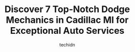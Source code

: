 ---
layout: ampstory
image: https://images.unsplash.com/photo-1610205296127-02e7366806e4?ixlib=rb-4.0.3&ixid=MnwxMjA3fDB8MHxwaG90by1wYWdlfHx8fGVufDB8fHx8&auto=format&fit=crop&w=640&h=853&q=80
author: techidn
featured: false
description: When it comes to finding reliable automotive experts in Cadillac MI, USA, look no further than the 7 best Dodge Mechanic in the area. With their exceptional skills and dedication to providin
title: Discover 7 Top-Notch Dodge Mechanics in Cadillac MI for Exceptional Auto Services
cover:
   title: Discover 7 Top-Notch Dodge Mechanics in Cadillac MI for Exceptional Auto Services
   subtitle: Rickpate
   background: https://images.unsplash.com/photo-1610205296127-02e7366806e4?ixlib=rb-4.0.3&ixid=MnwxMjA3fDB8MHxwaG90by1wYWdlfHx8fGVufDB8fHx8&auto=format&fit=crop&w=640&h=853&q=80

pages: 
 - layout: thirds
   top: <h1>#1 Betten Baker Buick GMC of Cadillac</h1>
   bottom: "<p>Just got me a new truck from here and I LOVE it! It was super quick and super easy to get through the process and drive off in my new GMC Canyon! Also thanks to Evan, Jon</p>"
   background: https://www.knot35.com/toplist/wp-content/uploads/2023/06/best-dodge-mechanic-1-in-cadillac-mi-1685834391.jpeg
   backgroundblur: true
 - layout: thirds
   top: <h1>#2 Protected Auto Repair</h1>
   bottom: "<p>522 N Mitchell St, Cadillac, MI 49601, United States</p>"
   background: https://www.knot35.com/toplist/wp-content/uploads/2023/06/best-dodge-mechanic-2-in-cadillac-mi-1685834392.jpeg
   cta:
      link: https://www.knot35.com/toplist/discover-7-top-notch-dodge-mechanics-in-cadillac-mi-for-exceptional-auto-services/
      text: Discover 7 Top-Notch Dodge Mechanics in Cadillac MI for Exceptional Auto Services
 - layout: thirds
   top: <h1>#3 Muffler Man</h1>
   bottom: "<p>823 N Mitchell St, Cadillac, MI 49601, United States</p>"
   background: https://www.knot35.com/toplist/wp-content/uploads/2023/06/best-dodge-mechanic-3-in-cadillac-mi-1685834392.jpeg
   cta:
      link: https://www.knot35.com/toplist/discover-7-top-notch-dodge-mechanics-in-cadillac-mi-for-exceptional-auto-services/
      text: Discover 7 Top-Notch Dodge Mechanics in Cadillac MI for Exceptional Auto Services
 - layout: thirds
   top: <h1>#4 Merrills Auto Service & Tire Center</h1>
   bottom: "<p>817 Bell Ave, Cadillac, MI 49601, United States</p>"
   background: https://images.unsplash.com/photo-1527066579998-dbbae57f45ce?ixlib=rb-4.0.3&ixid=MnwxMjA3fDB8MHxwaG90by1wYWdlfHx8fGVufDB8fHx8&auto=format&fit=crop&w=640&h=853&q=80
   cta:
      link: https://www.knot35.com/toplist/discover-7-top-notch-dodge-mechanics-in-cadillac-mi-for-exceptional-auto-services/
      text: Discover 7 Top-Notch Dodge Mechanics in Cadillac MI for Exceptional Auto Services
 - layout: thirds
   top: <h1>#5 Midas</h1>
   bottom: "<p>220 S Mitchell St, Cadillac, MI 49601, United States</p>"
   background: https://images.unsplash.com/photo-1540457036297-448b6b99e91c?ixlib=rb-4.0.3&ixid=MnwxMjA3fDB8MHxwaG90by1wYWdlfHx8fGVufDB8fHx8&auto=format&fit=crop&w=640&h=853&q=80
   cta:
      link: https://www.knot35.com/toplist/discover-7-top-notch-dodge-mechanics-in-cadillac-mi-for-exceptional-auto-services/
      text: Discover 7 Top-Notch Dodge Mechanics in Cadillac MI for Exceptional Auto Services
 - layout: thirds
   top: <h1>#6 Tuffy Tire & Auto Service Center</h1>
   bottom: "<p>1020 N Mitchell St, Cadillac, MI 49601, United States</p>"
   background: https://images.unsplash.com/photo-1522441815192-d9f04eb0615c?ixlib=rb-4.0.3&ixid=MnwxMjA3fDB8MHxwaG90by1wYWdlfHx8fGVufDB8fHx8&auto=format&fit=crop&w=640&h=853&q=80
   cta:
      link: https://www.knot35.com/toplist/discover-7-top-notch-dodge-mechanics-in-cadillac-mi-for-exceptional-auto-services/
      text: Discover 7 Top-Notch Dodge Mechanics in Cadillac MI for Exceptional Auto Services
 - layout: thirds
   top: <h1>#7 Affordable Auto Repair</h1>
   bottom: "<p>1699 Plett Rd, Cadillac, MI 49601, United States</p>"
   background: https://images.unsplash.com/photo-1524169358666-79f22534bc6e?ixlib=rb-4.0.3&ixid=MnwxMjA3fDB8MHxwaG90by1wYWdlfHx8fGVufDB8fHx8&auto=format&fit=crop&w=640&h=853&q=80
   cta:
      link: https://www.knot35.com/toplist/discover-7-top-notch-dodge-mechanics-in-cadillac-mi-for-exceptional-auto-services/
      text: Discover 7 Top-Notch Dodge Mechanics in Cadillac MI for Exceptional Auto Services
 - layout: thirds
   middle: Continue reading...
   background: https://images.unsplash.com/photo-1547366785-564103df7e13?ixlib=rb-4.0.3&ixid=MnwxMjA3fDB8MHxwaG90by1wYWdlfHx8fGVufDB8fHx8&auto=format&fit=crop&w=640&h=853&q=80
   cta:
      link: https://www.knot35.com/toplist/discover-7-top-notch-dodge-mechanics-in-cadillac-mi-for-exceptional-auto-services/
      text: Discover 7 Top-Notch Dodge Mechanics in Cadillac MI for Exceptional Auto Services
      
---
